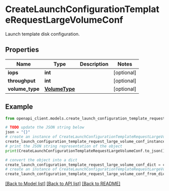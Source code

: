 # CreateLaunchConfigurationTemplateRequestLargeVolumeConf

Launch template disk configuration.

## Properties

Name | Type | Description | Notes
------------ | ------------- | ------------- | -------------
**iops** | **int** |  | [optional] 
**throughput** | **int** |  | [optional] 
**volume_type** | [**VolumeType**](VolumeType.md) |  | [optional] 

## Example

```python
from openapi_client.models.create_launch_configuration_template_request_large_volume_conf import CreateLaunchConfigurationTemplateRequestLargeVolumeConf

# TODO update the JSON string below
json = "{}"
# create an instance of CreateLaunchConfigurationTemplateRequestLargeVolumeConf from a JSON string
create_launch_configuration_template_request_large_volume_conf_instance = CreateLaunchConfigurationTemplateRequestLargeVolumeConf.from_json(json)
# print the JSON string representation of the object
print(CreateLaunchConfigurationTemplateRequestLargeVolumeConf.to_json())

# convert the object into a dict
create_launch_configuration_template_request_large_volume_conf_dict = create_launch_configuration_template_request_large_volume_conf_instance.to_dict()
# create an instance of CreateLaunchConfigurationTemplateRequestLargeVolumeConf from a dict
create_launch_configuration_template_request_large_volume_conf_from_dict = CreateLaunchConfigurationTemplateRequestLargeVolumeConf.from_dict(create_launch_configuration_template_request_large_volume_conf_dict)
```
[[Back to Model list]](../README.md#documentation-for-models) [[Back to API list]](../README.md#documentation-for-api-endpoints) [[Back to README]](../README.md)


